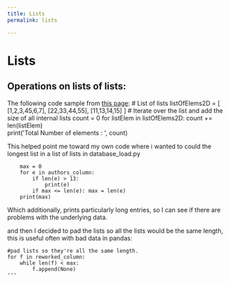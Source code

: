 ```yaml
---
title: Lists
permalink: lists

---
```

# Lists

## Operations on lists of lists:

The following code sample from [this page](https://thispointer.com/python-get-number-of-elements-in-a-list-lists-of-lists-or-nested-list/):
    # List of lists
    listOfElems2D = [ [1,2,3,45,6,7],
                        [22,33,44,55],
                        [11,13,14,15] ]
    # Iterate over the list and add the size of all internal lists 
    count = 0
    for listElem in listOfElems2D:
        count += len(listElem)                    
    print('Total Number of elements : ', count)


This helped point me toward my own code where i wanted to could the longest list in a list of lists in database_load.py


        max = 0
        for e in authors_column:
            if len(e) > 13:
                print(e)
            if max <= len(e): max = len(e)
        print(max)


Which additionally, prints particularly long entries, so I can see if there are problems with the underlying data.    


and then I decided to pad the lists so all the lists would be the same length, this is useful often with bad data in pandas:


    #pad lists so they're all the same length.
    for f in reworked_column:
        while len(f) < max:
            f.append(None)
    '''